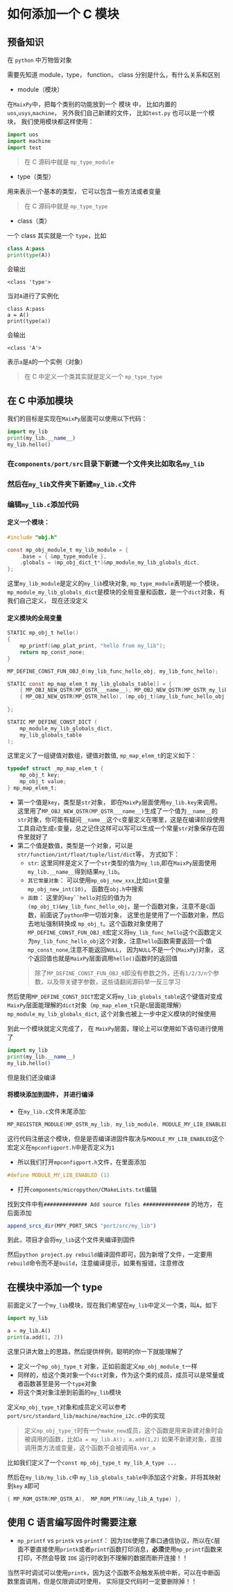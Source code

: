 如何添加一个 C 模块
=====


## 预备知识

在 `python` 中万物皆对象

需要先知道 module，type， function， class 分别是什么，有什么关系和区别 

* module（模块）

在`MaixPy`中，把每个类别的功能放到一个 模块 中，
比如内置的 `uos`,`usys`,`machine`，
另外我们自己新建的文件， 比如`test.py` 也可以是一个模块，
我们使用模块都这样使用：
```python
import uos
import machine
import test
```
> 在 C 源码中就是 `mp_type_module`

* type（类型）

用来表示一个基本的类型， 它可以包含一些方法或者变量

> 在 C 源码中就是 `mp_type_type`

* class（类）

一个 class 其实就是一个 `type`，比如
```python
class A:pass
print(type(A))
```
会输出
```
<class 'type'>
```

当对`A`进行了实例化
```
class A:pass
a = A()
print(type(a))
```
会输出
```
<class 'A'>
```
表示`a`是`A`的一个实例（对象）

> 在 C 中定义一个类其实就是定义一个 `mp_type_type`

## 在 C 中添加模块

我们的目标是实现在`MaixPy`层面可以使用以下代码：
```python
import my_lib
print(my_lib.__name__)
my_lib.hello()
```


### 在`components/port/src`目录下新建一个文件夹比如取名`my_lib`

### 然后在`my_lib`文件夹下新建`my_lib.c`文件

### 编辑`my_lib.c`添加代码
#### 定义一个模块：
```c
#include "obj.h"

const mp_obj_module_t my_lib_module = {
    .base = { &mp_type_module },
    .globals = (mp_obj_dict_t*)&mp_module_my_lib_globals_dict,
};
```
这里`my_lib_module`是定义的`my_lib`模块对象,
`mp_type_module`表明是一个模块，
`mp_module_my_lib_globals_dict`是模块的全局变量和函数，是一个`dict`对象，有我们自己定义， 现在还没定义

#### 定义模块的全局变量

```c
STATIC mp_obj_t hello()
{
    mp_printf(&mp_plat_print, "hello from my_lib");
    return mp_const_none;
}

MP_DEFINE_CONST_FUN_OBJ_0(my_lib_func_hello_obj, my_lib_func_hello);

STATIC const mp_map_elem_t my_lib_globals_table[] = {
    { MP_OBJ_NEW_QSTR(MP_QSTR___name__), MP_OBJ_NEW_QSTR(MP_QSTR_my_lib) },
    { MP_OBJ_NEW_QSTR(MP_QSTR_hello), (mp_obj_t)&my_lib_func_hello_obj },
    
};

STATIC MP_DEFINE_CONST_DICT (
    mp_module_my_lib_globals_dict,
    my_lib_globals_table
);
```

这里定义了一组键值对数组，键值对数值, `mp_map_elem_t`的定义如下：
```c
typedef struct _mp_map_elem_t {
    mp_obj_t key;
    mp_obj_t value;
} mp_map_elem_t;
```

* 第一个值是`key`，类型是`str`对象， 即在`MaixPy`层面使用`my_lib.key`来调用。这里用了`MP_OBJ_NEW_QSTR(MP_QSTR___name__)`生成了一个值为`__name__`的`str`对象，你可能有疑问`__name__`这个`c`变量定义在哪里，这是在编译阶段使用工具自动生成`c`变量，总之记住这样可以写可以生成一个常量`str`对象保存在固件里就好了
* 第二个值是数值，类型是一个对象，可以是`str/function/int/float/tuple/list/dict`等， 方式如下：
  * `str`: 这里同样是定义了一个`str`类型的值为`my_lib`,即在`MaixPy`层面使用`my_lib.__name__`得到结果`my_lib`。
  * `其它常量对象`： 可以使用`mp_obj_new_xxx`,比如`int`变量`mp_obj_new_int(10)`， 函数在`obj.h`中搜索
  * `函数`： 这里的`key``hello`对应的值为为`(mp_obj_t)&my_lib_func_hello_obj`，是一个函数对象，注意不是`C`函数，前面说了`python`中一切皆对象， 这里也是使用了一个函数对象，然后去地址强制转换成 `mp_obj_t`。这个函数对象使用了`MP_DEFINE_CONST_FUN_OBJ_0`宏定义将`my_lib_func_hello`这个`C`函数定义为`my_lib_func_hello_obj`这个对象，注意`hello`函数需要返回一个值`mp_const_none`,注意不能返回`NULL`， 因为`NULL`不是一个(`MaixPy`)对象， 这个返回值也就是`MaixPy`层面调用`hello()`函数时的返回值
  > 除了`MP_DEFINE_CONST_FUN_OBJ_0`即没有参数之外，还有`1/2/3/n`个参数，以及带关键字参数，这些请翻阅源码举一反三学习


然后使用`MP_DEFINE_CONST_DICT`宏定义将`my_lib_globals_table`这个键值对变成`MaixPy`层面能理解的`dict`对象（`mp_map_elem_t`只是`C`层面能理解）`mp_module_my_lib_globals_dict`, 这个对象也被上一步中定义模块的时候使用

到此一个模块就定义完成了， 在 `MaixPy`层面，理论上可以使用如下语句进行使用了
```python
import my_lib
print(my_lib.__name__)
my_lib.hello()
```

但是我们还没编译

#### 将模块添加到固件， 并进行编译

* 在`my_lib.c`文件末尾添加:

```c
MP_REGISTER_MODULE(MP_QSTR_my_lib, my_lib_module, MODULE_MY_LIB_ENABLED);

```

这行代码注册这个模块，但是是否编译进固件取决与`MODULE_MY_LIB_ENABLED`这个宏定义在`mpconfigport.h`中是否定义为`1`

* 所以我们打开`mpconfigport.h`文件，在里面添加

```c
#define MODULE_MY_LIB_ENABLED (1)
```

* 打开`components/micropython/CMakeLists.txt`编辑

找到文件中有`############## Add source files ###############` 的地方，
在后面添加
```cmake
append_srcs_dir(MPY_PORT_SRCS "port/src/my_lib")
```
到此，项目才会将`my_lib`这个文件夹编译到固件

然后`python project.py rebuild`编译固件即可，因为新增了文件，一定要用`rebuild`命令而不是`build`，注意编译提示，如果有报错，注意修改


## 在模块中添加一个 type

前面定义了一个`my_lib`模块，现在我们希望在`my_lib`中定义一个类，叫`A`，如下

```python
import my_lib

a = my_lib.A()
print(a.add(1, 2))
```

这里只讲大致上的思路，然后提供样例，聪明的你一下就能理解了

* 定义一个`mp_obj_type_t` 对象，正如前面定义`mp_obj_module_t`一样
* 同样的，给这个类对象一个`dict`对象，作为这个类的成员，成员可以是常量或者函数甚至是另一个`type`对象
* 将这个类对象注册到前面的`my_lib`模块

定义`mp_obj_type_t`对象和成员定义可以参考`port/src/standard_lib/machine/machine_i2c.c`中的实现
> 定义`mp_obj_type_t`时有一个`make_new`成员，这个函数是用来新建对象时会被调用的函数，比如`a = my_lib.A(); a.add(1,2)`
> 如果不新建对象，直接调用类方法或变量，这个函数不会被调用`A.var_a`

比如我们定义了一个`const mp_obj_type_t my_lib_A_type ... `

然后在`my_lib/my_lib.c`中 `my_lib_globals_table`中添加这个对象，并将其映射到`key` `A`即可
```c
{ MP_ROM_QSTR(MP_QSTR_A),  MP_ROM_PTR(&my_lib_A_type) },
```



## 使用 C 语言编写固件时需要注意

* `mp_printf` vs `printk` vs `printf`：
因为`IDE`使用了串口通信协议，所以在`C`层面不要直接使用`printk`或者`printf`函数打印消息，**必须**使用`mp_printf`函数来打印，不然会导致 `IDE` 运行时收到不理解的数据而断开连接！！

当然平时调试可以使用`printk`，因为这个函数不会触发系统中断，可以在中断函数里面调用，但是仅限调试时使用， 实际提交代码时一定要删除掉！！





